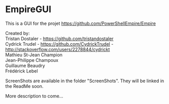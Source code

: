 # EmpireGUI
This is a GUI for the projet https://github.com/PowerShellEmpire/Empire

Created by:  
Tristan Dostaler - https://github.com/tristandostaler  
Cydrick Trudel  - https://github.com/CydrickTrudel - http://stackoverflow.com/users/2278844/cydrickt  
Mathieu St-Jean Champion  
Jean-Philippe Champoux  
Guillaume Beaudry  
Frédérick Lebel  

ScreenShots are available in the folder "ScreenShots".
They will be linked in the ReadMe soon.

More description to come...  
